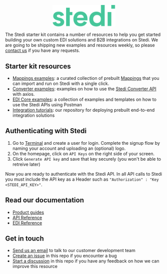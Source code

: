 <p align="center">
  <a href="https://stedi.com">
    <img src = "./images/stedi-logo.svg" width = 200px>
  </a>
</p>


The Stedi starter kit contains a number of resources to help you get started building your own custom EDI solutions and B2B integrations on Stedi. We are going to be shipping new examples and resources weekly, so please [contact us](mailto:team@stedi.con) if you have any requests.

## Starter kit resources
- [Mappings examples](https://github.com/Stedi/starter-kit/tree/main/mappings-examples): a curated collection of prebuilt [Mappings](https://www.stedi.com/docs/mappings) that you can import and run on Stedi with a single click.
- [Converter examples](https://github.com/Stedi/starter-kit/tree/main/converter-examples): examples on how to use the [Stedi Converter API](https://www.stedi.com/docs/converter) with axios.
- [EDI Core examples](https://github.com/Stedi/starter-kit/tree/main/edi-core-examples/postman-collections-for-import): a collection of examples and templates on how to use the Stedi APIs using Postman
- [Integration tutorials](https://github.com/Stedi/starter-kit/tree/main/integration-tutorials): our repository for deploying prebuilt end-to-end integration solutions

## Authenticating with Stedi

1. Go to [Terminal](https://terminal.stedi.com/) and create a user for login. Complete the signup flow by naming your account and uploading an (optional) logo.
2. On the homepage, click on `API Keys` on the right side of your screen.
6. Click `Generate API key` and save that key securely (you won't be able to retreive later)

Now you are ready to authenticate with the Stedi API. In all API calls to Stedi you must include the API key as a Header such as `"Authorization" : "Key <STEDI_API_KEY>"`.

## Read our documentation
- [Product guides](https://www.stedi.com/docs)
- [API Reference](https://www.stedi.com/docs/api/edi-core)
- [EDI Reference](https://edi.stedi.com/)

## Get in touch
- [Send us an email](mailto:team@stedi.com) to talk to our customer development team
- [Create an issue](https://github.com/Stedi/starter-kit/issues) in this repo if you encounter a bug
- [Start a discussion](https://github.com/Stedi/starter-kit/discussions) in this repo if you have any feedback on how we can improve this resource
